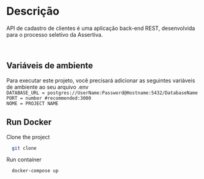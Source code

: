 # Descrição

API de cadastro de clientes é uma aplicação back-end REST, desenvolvida para o processo seletivo da Assertiva.

</br>   



## Variáveis de ambiente

Para executar este projeto, você precisará adicionar as seguintes variáveis de ambiente ao seu arquivo .env
</br>
`DATABASE_URL = postgres://UserName:Password@Hostname:5432/DatabaseName`
</br>
`PORT = number #recommended:3000` 
</br>
`NOME = PROJECT NAME`

## Run Docker
Clone the project
```bash
  git clone 
```
Run container
```bash
  docker-compose up
```
